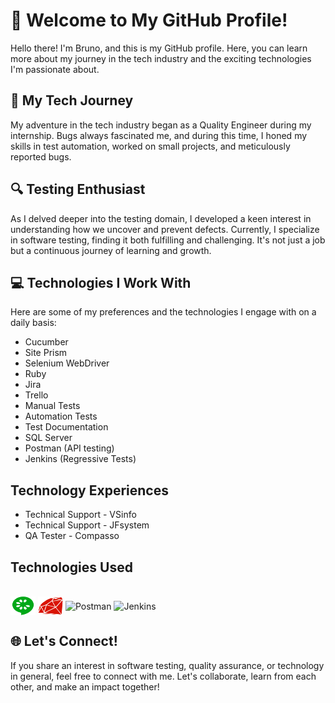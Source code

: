 # 👋 Welcome to My GitHub Profile!

Hello there! I'm Bruno, and this is my GitHub profile. Here, you can learn more about my journey in the tech industry and the exciting technologies I'm passionate about.

## 🚀 My Tech Journey

My adventure in the tech industry began as a Quality Engineer during my internship. Bugs always fascinated me, and during this time, I honed my skills in test automation, worked on small projects, and meticulously reported bugs.

## 🔍 Testing Enthusiast

As I delved deeper into the testing domain, I developed a keen interest in understanding how we uncover and prevent defects. Currently, I specialize in software testing, finding it both fulfilling and challenging. It's not just a job but a continuous journey of learning and growth.

## 💻 Technologies I Work With

Here are some of my preferences and the technologies I engage with on a daily basis:

- Cucumber
- Site Prism
- Selenium WebDriver
- Ruby
- Jira
- Trello
- Manual Tests
- Automation Tests
- Test Documentation
- SQL Server
- Postman (API testing)
- Jenkins (Regressive Tests)

## Technology Experiences
<ul>
  <li>Technical Support - VSinfo</li>
  <li>Technical Support - JFsystem</li>
  <li>QA Tester - Compasso</li>
</ul>

## Technologies Used

<div style="display: inline_block"><br>
  <img align="center" alt="Cucumber" height="30" width="40" src="https://raw.githubusercontent.com/devicons/devicon/master/icons/cucumber/cucumber-plain.svg">
  <img align="center" alt="Ruby" height="30" width="40" src="https://raw.githubusercontent.com/devicons/devicon/master/icons/ruby/ruby-plain.svg">
  <img align="center" alt="Postman" height="30" width="40" src="https://www.vectorlogo.zone/logos/getpostman/getpostman-icon.svg">
  <img align="center" alt="Jenkins" height="30" width="40" src="https://www.vectorlogo.zone/logos/jenkins/jenkins-icon.svg">
</div>


## 🌐 Let's Connect!

If you share an interest in software testing, quality assurance, or technology in general, feel free to connect with me. Let's collaborate, learn from each other, and make an impact together!
